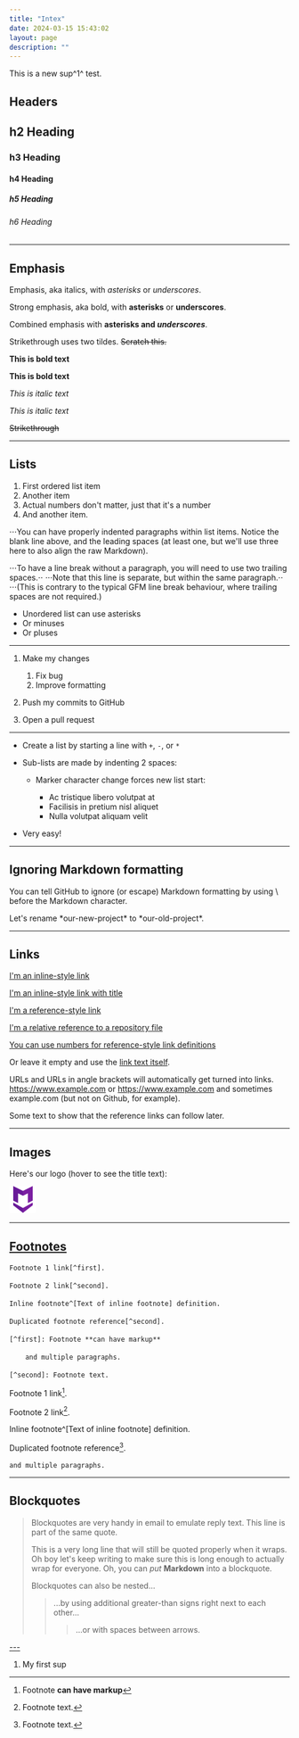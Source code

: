 ```yaml
---
title: "Intex"
date: 2024-03-15 15:43:02
layout: page
description: ""
---
```


This is a new sup^1^ test.

## Headers

## h2 Heading

### h3 Heading

#### h4 Heading

##### h5 Heading

###### h6 Heading

---

## Emphasis

Emphasis, aka italics, with _asterisks_ or _underscores_.

Strong emphasis, aka bold, with **asterisks** or **underscores**.

Combined emphasis with **asterisks and _underscores_**.

Strikethrough uses two tildes. ~~Scratch this.~~

**This is bold text**

**This is bold text**

_This is italic text_

_This is italic text_

~~Strikethrough~~

---

## Lists

1. First ordered list item
2. Another item
3. Actual numbers don't matter, just that it's a number
4. And another item.

⋅⋅⋅You can have properly indented paragraphs within list items. Notice the blank line above, and the leading spaces (at least one, but we'll use three here to also align the raw Markdown).

⋅⋅⋅To have a line break without a paragraph, you will need to use two trailing spaces.⋅⋅
⋅⋅⋅Note that this line is separate, but within the same paragraph.⋅⋅
⋅⋅⋅(This is contrary to the typical GFM line break behaviour, where trailing spaces are not required.)

- Unordered list can use asterisks
- Or minuses
- Or pluses

---

1. Make my changes

   1. Fix bug
   2. Improve formatting

2. Push my commits to GitHub
3. Open a pull request

---

- Create a list by starting a line with `+`, `-`, or `*`
- Sub-lists are made by indenting 2 spaces:

  - Marker character change forces new list start:

    - Ac tristique libero volutpat at
    - Facilisis in pretium nisl aliquet
    - Nulla volutpat aliquam velit

- Very easy!

---

## Ignoring Markdown formatting

You can tell GitHub to ignore (or escape) Markdown formatting by using \ before the Markdown character.

Let's rename \*our-new-project\* to \*our-old-project\*.

---

## Links

[I'm an inline-style link](https://google.com)

[I'm an inline-style link with title](https://www.google.com "Google's Homepage")

[I'm a reference-style link](https://www.mozilla.org)

[I'm a relative reference to a repository file](../blob/master/LICENSE)

[You can use numbers for reference-style link definitions](https://slashdot.org)

Or leave it empty and use the [link text itself](https://www.reddit.com).

URLs and URLs in angle brackets will automatically get turned into links.
https://www.example.com or <https://www.example.com> and sometimes
example.com (but not on Github, for example).

Some text to show that the reference links can follow later.

---

## Images

Here's our logo (hover to see the title text):

![alt text](https://github.com/adam-p/markdown-here/raw/master/src/common/images/icon48.png "Logo Title Text 1")

---

## [Footnotes](https://github.com/markdown-it/markdown-it-footnote)

```
Footnote 1 link[^first].

Footnote 2 link[^second].

Inline footnote^[Text of inline footnote] definition.

Duplicated footnote reference[^second].

[^first]: Footnote **can have markup**

    and multiple paragraphs.

[^second]: Footnote text.
```

Footnote 1 link[^first].

Footnote 2 link[^second].

Inline footnote^\[Text of inline footnote] definition.

Duplicated footnote reference[^second].

[^first]: Footnote **can have markup**

```
and multiple paragraphs.
```

[^second]: Footnote text.

---

## Blockquotes

> Blockquotes are very handy in email to emulate reply text.
> This line is part of the same quote.
>
> This is a very long line that will still be quoted properly when it wraps. Oh boy let's keep writing to make sure this is long enough to actually wrap for everyone. Oh, you can _put_ **Markdown** into a blockquote.
>
> Blockquotes can also be nested...
>
> > ...by using additional greater-than signs right next to each other...
> >
> > > ...or with spaces between arrows.

[](https://www.youtube.com/watch?v=pBy1zgt0XPc)

[\---](https://www.youtube.com/watch?v=pBy1zgt0XPc)

1. My first sup
